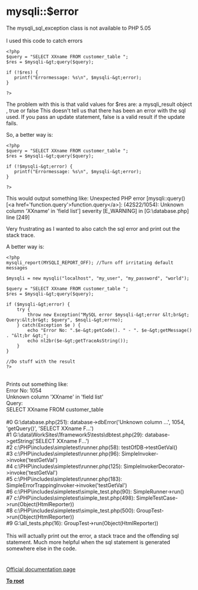 # mysqli::$error



The mysqli_sql_exception class is not available to PHP 5.05<br><br>I used this code to catch errors <br>

```
<?php
$query = "SELECT XXname FROM customer_table ";
$res = $mysqli-&gt;query($query);

if (!$res) {
   printf("Errormessage: %s\n", $mysqli-&gt;error);
}

?>
```

The problem with this is that valid values for $res are: a mysqli_result object , true or false
This doesn&apos;t tell us that there has been an error with the sql used.
If you pass an update statement, false is a valid result if the update fails.

So, a better way is:


```
<?php
$query = "SELECT XXname FROM customer_table ";
$res = $mysqli-&gt;query($query);

if (!$mysqli-&gt;error) {
   printf("Errormessage: %s\n", $mysqli-&gt;error);
}

?>
```


This would output something like:
Unexpected PHP error [mysqli::query() [&lt;a href=&apos;function.query&apos;&gt;function.query&lt;/a&gt;]: (42S22/1054): Unknown column &apos;XXname&apos; in &apos;field list&apos;] severity [E_WARNING] in [G:\database.php] line [249]

Very frustrating as I wanted to also catch the sql error and print out the stack trace. 

A better way is:



```
<?php
mysqli_report(MYSQLI_REPORT_OFF); //Turn off irritating default messages

$mysqli = new mysqli("localhost", "my_user", "my_password", "world");

$query = "SELECT XXname FROM customer_table ";
$res = $mysqli-&gt;query($query);

if ($mysqli-&gt;error) {
    try {    
        throw new Exception("MySQL error $mysqli-&gt;error &lt;br&gt; Query:&lt;br&gt; $query", $msqli-&gt;errno);    
    } catch(Exception $e ) {
        echo "Error No: ".$e-&gt;getCode(). " - ". $e-&gt;getMessage() . "&lt;br &gt;";
        echo nl2br($e-&gt;getTraceAsString());
    }
}

//Do stuff with the result
?>
```
<br>Prints out something like:<br>Error No: 1054<br>Unknown column &apos;XXname&apos; in &apos;field list&apos;<br>Query: <br>SELECT XXname FROM customer_table<br><br>#0 G:\\database.php(251): database-&gt;dbError(&apos;Unknown column ...&apos;, 1054, &apos;getQuery()&apos;, &apos;SELECT XXname F...&apos;)<br>#1 G:\data\WorkSites\1framework5\tests\dbtest.php(29): database-&gt;getString(&apos;SELECT XXname F...&apos;)<br>#2 c:\PHP\includes\simpletest\runner.php(58): testOfDB-&gt;testGetVal()<br>#3 c:\PHP\includes\simpletest\runner.php(96): SimpleInvoker-&gt;invoke(&apos;testGetVal&apos;)<br>#4 c:\PHP\includes\simpletest\runner.php(125): SimpleInvokerDecorator-&gt;invoke(&apos;testGetVal&apos;)<br>#5 c:\PHP\includes\simpletest\runner.php(183): SimpleErrorTrappingInvoker-&gt;invoke(&apos;testGetVal&apos;)<br>#6 c:\PHP\includes\simpletest\simple_test.php(90): SimpleRunner-&gt;run()<br>#7 c:\PHP\includes\simpletest\simple_test.php(498): SimpleTestCase-&gt;run(Object(HtmlReporter))<br>#8 c:\PHP\includes\simpletest\simple_test.php(500): GroupTest-&gt;run(Object(HtmlReporter))<br>#9 G:\all_tests.php(16): GroupTest-&gt;run(Object(HtmlReporter))<br><br>This will actually print out the error, a stack trace and the offending sql statement. Much more helpful when the sql statement is generated somewhere else in the code.  

#

[Official documentation page](https://www.php.net/manual/en/mysqli.error.php)

**[To root](/README.md)**